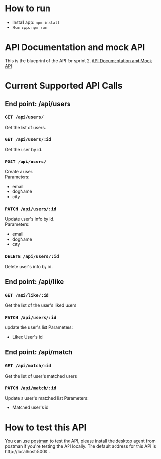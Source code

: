 # How to run
* Install app: `npm install`
* Run app: `npm run`


# API Documentation and mock API
This is the blueprint of the API for sprint 2.
[API Documentation and Mock API](https://app.swaggerhub.com/apis/sammulto/DogDates/1.0.0#/)

# Current Supported API Calls

## End point: /api/users

### `GET /api/users/` 
Get the list of users.   

### `GET /api/users/:id` 
Get the user by id.   

### `POST /api/users/` 
Create a user.   
Parameters:
* email
* dogName
* city

### `PATCH /api/users/:id` 
Update user's info by id.   
Parameters:
* email
* dogName
* city

### `DELETE /api/users/:id` 
Delete user's info by id.   


## End point: /api/like

### `GET /api/like/:id` 
Get the list of the user's liked users

### `PATCH /api/users/:id`
update the user's list
Parameters:
* Liked User's id

## End point: /api/match

### `GET /api/match/:id` 
Get the list of user's matched users

### `PATCH /api/match/:id`
Update a user's matched list
Parameters:
* Matched user's id

# How to test this API
You can use [postman](https://www.postman.com/) to test the API, please install the desktop agent from postman if you're testing the API locally. The default address for this API is http://localhost:5000 .